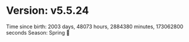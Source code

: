 # Version: v5.5.24
Time since birth: 2003 days, 48073 hours, 2884380 minutes, 173062800 seconds
Season: Spring 🌸
